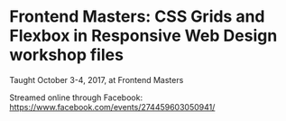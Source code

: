 # Frontend Masters: CSS Grids and Flexbox in Responsive Web Design workshop files

Taught October 3-4, 2017, at Frontend Masters

Streamed online through Facebook: https://www.facebook.com/events/274459603050941/
